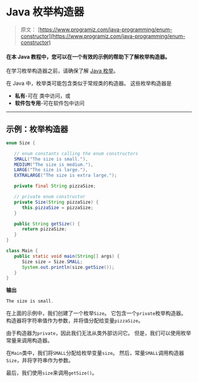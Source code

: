 # Java 枚举构造器

> 原文： [https://www.programiz.com/java-programming/enum-constructor](https://www.programiz.com/java-programming/enum-constructor)

#### 在本 Java 教程中，您可以在一个有效的示例的帮助下了解枚举构造器。

在学习枚举构造器之前，请确保了解 [Java 枚举](/java-programming/enums)。

在 Java 中，枚举类可能包含类似于常规类的构造器。 这些枚举构造器是

*   **私有**-可在
    类中访问，或
*   **软件包专用**-可在软件包中访问

* * *

## 示例：枚举构造器

```java
enum Size {

   // enum constants calling the enum constructors 
   SMALL("The size is small."),
   MEDIUM("The size is medium."),
   LARGE("The size is large."),
   EXTRALARGE("The size is extra large.");

   private final String pizzaSize;

   // private enum constructor
   private Size(String pizzaSize) {
      this.pizzaSize = pizzaSize;
   }

   public String getSize() {
      return pizzaSize;
   }
}

class Main {
   public static void main(String[] args) {
      Size size = Size.SMALL;
      System.out.println(size.getSize());
   }
} 
```

**输出**

```java
The size is small. 
```

在上面的示例中，我们创建了一个枚举`Size`。 它包含一个`private`枚举构造器。 构造器将字符串值作为参数，并将值分配给变量`pizzaSize`。

由于构造器为`private`，因此我们无法从类外部访问它。 但是，我们可以使用枚举常量来调用构造器。

在`Main`类中，我们将`SMALL`分配给枚举变量`size`。 然后，常量`SMALL`调用构造器`Size`，并将字符串作为参数。

最后，我们使用`size`来调用`getSize()`。